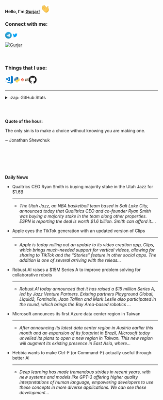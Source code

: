 #### Hello, I'm [Gurjar!](https://GurjarKing.github.io) <img src="https://raw.githubusercontent.com/ABSphreak/ABSphreak/master/gifs/Hi.gif" width="30px"></h2>


### Connect with me:

[<img align="left" alt="Gurjar | Telegram" width="22px" src="https://raw.githubusercontent.com/github/explore/80688e429a7d4ef2fca1e82350fe8e3517d3494d/topics/telegram/telegram.png" />][Telegram]
[<img align="left" alt="Gurjar | Twitter" width="22px" src="https://raw.githubusercontent.com/github/explore/80688e429a7d4ef2fca1e82350fe8e3517d3494d/topics/twitter/twitter.png" />][Twitter]
<br >
<br >
<a href="https://github.com/GurjarKing"><img src="https://komarev.com/ghpvc/?username=GurjarKing" alt="Gurjar" /></a> <br />
<br />
<br />
<!-- <br >

![](https://visitor-badge.glitch.me/badge?page_id=GurjarKing)

<br /> -->

### Things that I use:

[<img align="left" alt="Visual Studio Code" width="26px" src="https://raw.githubusercontent.com/github/explore/80688e429a7d4ef2fca1e82350fe8e3517d3494d/topics/visual-studio-code/visual-studio-code.png" />][VSCode]
[<img align="left" alt="Python" width="26px" src="https://raw.githubusercontent.com/github/explore/80688e429a7d4ef2fca1e82350fe8e3517d3494d/topics/python/python.png" />][Python]
[<img align="left" alt="Git" width="26px" src="https://raw.githubusercontent.com/github/explore/80688e429a7d4ef2fca1e82350fe8e3517d3494d/topics/git/git.png" />][Git]
[<img align="left" alt="GitHub" width="26px" src="https://raw.githubusercontent.com/github/explore/78df643247d429f6cc873026c0622819ad797942/topics/github/github.png" />][Github]

<br />
<br />

---
<details>
  <summary>:zap: GitHub Stats</summary>

<img align="left" alt="Gurjar's Github Stats" src="https://github-readme-stats.vercel.app/api?username=GurjarKing&show_icons=true&hide_border=true&count_private=true&include_all_commit=true&theme=algolia" />

</details>

<!-- ### 🔔 My latest tweet
<a href="https://twitter.com/Gurjar_King43" target="_blank">
	<img src="https://github.com/GurjarKing/GurjarKing/raw/master/tweet.png" width="70%" align="center" alt="Click to view on Twitter" title="My latest tweet, as an image"/>
</a> -->
<br>

<pre>

</pre>

**Quote of the hour:**

The only sin is to make a choice without knowing you are making one.

~ Jonathan Shewchuk
<pre>

</pre>
<br>
<pre>


</pre>
<strong>Daily News</strong>
  
  - Qualtrics CEO  Ryan Smith is buying majority stake in the Utah Jazz for $1.6B
     <hr/>
     
      - *The Utah Jazz, an NBA basketball team based in Salt Lake City, announced today that Qualitrics CEO and co-founder Ryan Smith was buying a majority stake in the team along other properties. ESPN is reporting the deal is worth $1.6 billion. Smith can afford it.…*
     
  - Apple eyes the TikTok generation with an updated version of Clips
      <hr/>
      
      - *Apple is today rolling out an update to its video creation app, Clips, which brings much-needed support for vertical videos, allowing for sharing to TikTok and the “Stories” feature in other social apps. The addition is one of several arriving with the releas…*
      
  - Robust.AI raises a $15M Series A to improve problem solving for collaborative robots
      <hr/>
      
      - *Robust.AI today announced that it has raised a $15 million Series A, led by Jazz Venture Partners. Existing partners Playground Global, Liquid2, Fontinalis, Jaan Tallinn and Mark Leslie also participated in the round, which brings the Bay Area-based robotics …*
      
  - Microsoft announces its first Azure data center region in Taiwan
      <hr/>
      
      - *After announcing its latest data center region in Austria earlier this month and an expansion of its footprint in Brazil, Microsoft today unveiled its plans to open a new region in Taiwan. This new region will augment its existing presence in East Asia, where…*
       
  - Hebbia wants to make Ctrl-F (or Command-F) actually useful through better AI
      <hr/>
       
       - *Deep learning has made tremendous strides in recent years, with new systems and models like GPT-3 offering higher quality interpretations of human language, empowering developers to use these concepts in more diverse applications. We can see these development…*
      

<br />

[VSCode]: https://code.visualstudio.com/
[Python]: https://www.python.org/
[Git]: https://git-scm.com/
[Github]: https://github.com/
[Telegram]: https://t.me/Gurjar_King/
[Twitter]: https://twitter.com/Gurjar_King43/
